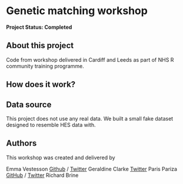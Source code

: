 # Genetic matching workshop

**Project Status: Completed**

## About this project
Code from workshop delivered in Cardiff and Leeds as part of NHS R community training programme.

## How does it work?

## Data source

This project does not use any real data. We built a small fake dataset designed to resemble HES data with.

## Authors

This workshop was created and delivered by 

Emma Vestesson  [Github](www.github.com/emma) / [Twitter](www.twitter.com/gummifot)
Geraldine Clarke [Twitter](https://twitter.com/GeraldineCTHF)
Paris Pariza  [GitHub](https://github.com/Ppariz) / [Twitter](https://twitter.com/ParizaParis)
Richard Brine 
